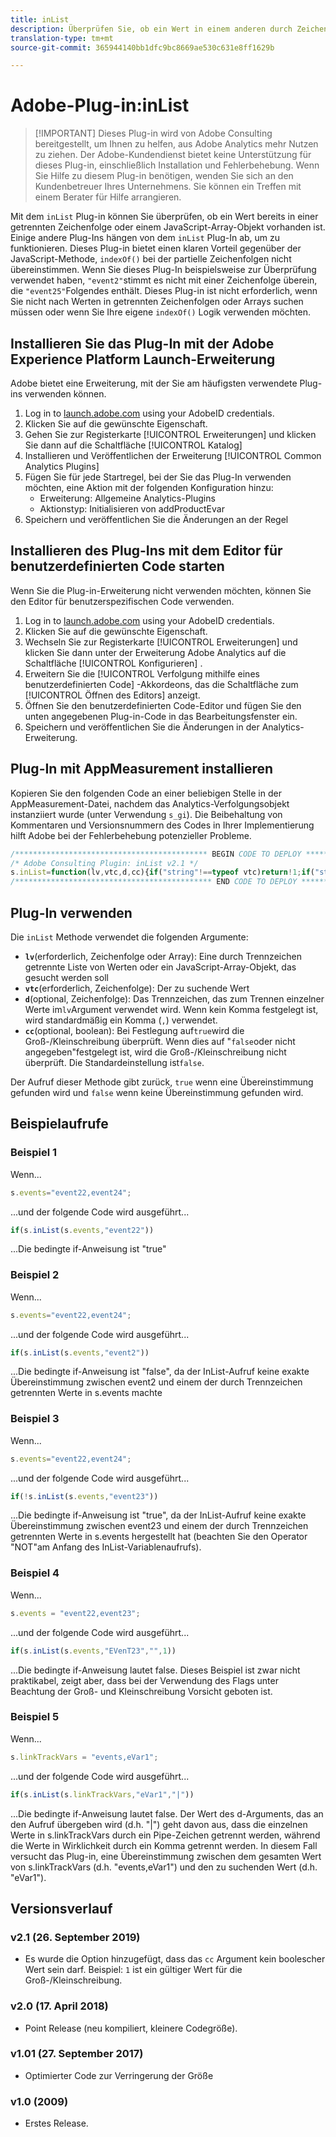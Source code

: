```yaml
---
title: inList
description: Überprüfen Sie, ob ein Wert in einem anderen durch Zeichen getrennten Wert enthalten ist.
translation-type: tm+mt
source-git-commit: 365944140bb1dfc9bc8669ae530c631e8ff1629b

---
```



# Adobe-Plug-in:inList

> [!IMPORTANT] Dieses Plug-in wird von Adobe Consulting bereitgestellt, um Ihnen zu helfen, aus Adobe Analytics mehr Nutzen zu ziehen. Der Adobe-Kundendienst bietet keine Unterstützung für dieses Plug-in, einschließlich Installation und Fehlerbehebung. Wenn Sie Hilfe zu diesem Plug-in benötigen, wenden Sie sich an den Kundenbetreuer Ihres Unternehmens. Sie können ein Treffen mit einem Berater für Hilfe arrangieren.

Mit dem `inList` Plug-in können Sie überprüfen, ob ein Wert bereits in einer getrennten Zeichenfolge oder einem JavaScript-Array-Objekt vorhanden ist. Einige andere Plug-Ins hängen von dem `inList` Plug-In ab, um zu funktionieren. Dieses Plug-in bietet einen klaren Vorteil gegenüber der JavaScript-Methode, `indexOf()` bei der partielle Zeichenfolgen nicht übereinstimmen. Wenn Sie dieses Plug-In beispielsweise zur Überprüfung verwendet haben, `"event2"`stimmt es nicht mit einer Zeichenfolge überein, die `"event25"`Folgendes enthält. Dieses Plug-in ist nicht erforderlich, wenn Sie nicht nach Werten in getrennten Zeichenfolgen oder Arrays suchen müssen oder wenn Sie Ihre eigene `indexOf()` Logik verwenden möchten.

## Installieren Sie das Plug-In mit der Adobe Experience Platform Launch-Erweiterung

Adobe bietet eine Erweiterung, mit der Sie am häufigsten verwendete Plug-ins verwenden können.

1. Log in to [launch.adobe.com](https://launch.adobe.com) using your AdobeID credentials.
1. Klicken Sie auf die gewünschte Eigenschaft.
1. Gehen Sie zur Registerkarte [!UICONTROL Erweiterungen] und klicken Sie dann auf die Schaltfläche [!UICONTROL Katalog]
1. Installieren und Veröffentlichen der Erweiterung [!UICONTROL Common Analytics Plugins]
1. Fügen Sie für jede Startregel, bei der Sie das Plug-In verwenden möchten, eine Aktion mit der folgenden Konfiguration hinzu:
   * Erweiterung: Allgemeine Analytics-Plugins
   * Aktionstyp: Initialisieren von addProductEvar
1. Speichern und veröffentlichen Sie die Änderungen an der Regel

## Installieren des Plug-Ins mit dem Editor für benutzerdefinierten Code starten

Wenn Sie die Plug-in-Erweiterung nicht verwenden möchten, können Sie den Editor für benutzerspezifischen Code verwenden.

1. Log in to [launch.adobe.com](https://launch.adobe.com) using your AdobeID credentials.
1. Klicken Sie auf die gewünschte Eigenschaft.
1. Wechseln Sie zur Registerkarte [!UICONTROL Erweiterungen] und klicken Sie dann unter der Erweiterung Adobe Analytics auf die Schaltfläche [!UICONTROL Konfigurieren] .
1. Erweitern Sie die [!UICONTROL Verfolgung mithilfe eines benutzerdefinierten Code] -Akkordeons, das die Schaltfläche zum [!UICONTROL Öffnen des Editors] anzeigt.
1. Öffnen Sie den benutzerdefinierten Code-Editor und fügen Sie den unten angegebenen Plug-in-Code in das Bearbeitungsfenster ein.
1. Speichern und veröffentlichen Sie die Änderungen in der Analytics-Erweiterung.

## Plug-In mit AppMeasurement installieren

Kopieren Sie den folgenden Code an einer beliebigen Stelle in der AppMeasurement-Datei, nachdem das Analytics-Verfolgungsobjekt instanziiert wurde (unter Verwendung `s_gi`). Die Beibehaltung von Kommentaren und Versionsnummern des Codes in Ihrer Implementierung hilft Adobe bei der Fehlerbehebung potenzieller Probleme.

```js
/******************************************* BEGIN CODE TO DEPLOY *******************************************/
/* Adobe Consulting Plugin: inList v2.1 */
s.inList=function(lv,vtc,d,cc){if("string"!==typeof vtc)return!1;if("string"===typeof lv)lv=lv.split(d||",");else if("object"!== typeof lv)return!1;d=0;for(var e=lv.length;d<e;d++)if(1==cc&&vtc===lv[d]||vtc.toLowerCase()===lv[d].toLowerCase())return!0;return!1};
/******************************************** END CODE TO DEPLOY ********************************************/
```

## Plug-In verwenden

Die `inList` Methode verwendet die folgenden Argumente:

* **`lv`**(erforderlich, Zeichenfolge oder Array): Eine durch Trennzeichen getrennte Liste von Werten oder ein JavaScript-Array-Objekt, das gesucht werden soll
* **`vtc`**(erforderlich, Zeichenfolge): Der zu suchende Wert
* **`d`**(optional, Zeichenfolge): Das Trennzeichen, das zum Trennen einzelner Werte im`lv`Argument verwendet wird. Wenn kein Komma festgelegt ist, wird standardmäßig ein Komma (`,`) verwendet.
* **`cc`**(optional, boolean): Bei Festlegung auf`true`wird die Groß-/Kleinschreibung überprüft. Wenn dies auf &quot;`false`oder nicht angegeben&quot;festgelegt ist, wird die Groß-/Kleinschreibung nicht überprüft. Die Standardeinstellung ist`false`.

Der Aufruf dieser Methode gibt zurück, `true` wenn eine Übereinstimmung gefunden wird und `false` wenn keine Übereinstimmung gefunden wird.

## Beispielaufrufe

### Beispiel 1

Wenn...

```js
s.events="event22,event24";
```

 ...und der folgende Code wird ausgeführt...

```js
if(s.inList(s.events,"event22"))
```

 ...Die bedingte if-Anweisung ist &quot;true&quot;

### Beispiel 2

Wenn...

```js
s.events="event22,event24";
```

 ...und der folgende Code wird ausgeführt...

```js
if(s.inList(s.events,"event2"))
```

 ...Die bedingte if-Anweisung ist &quot;false&quot;, da der InList-Aufruf keine exakte Übereinstimmung zwischen event2 und einem der durch Trennzeichen getrennten Werte in s.events machte

### Beispiel 3

Wenn...

```js
s.events="event22,event24";
```

 ...und der folgende Code wird ausgeführt...

```js
if(!s.inList(s.events,"event23"))
```

 ...Die bedingte if-Anweisung ist &quot;true&quot;, da der InList-Aufruf keine exakte Übereinstimmung zwischen event23 und einem der durch Trennzeichen getrennten Werte in s.events hergestellt hat (beachten Sie den Operator &quot;NOT&quot;am Anfang des InList-Variablenaufrufs).

### Beispiel 4

Wenn...

```js
s.events = "event22,event23";
```

 ...und der folgende Code wird ausgeführt...

```js
if(s.inList(s.events,"EVenT23","",1))
```

 ...Die bedingte if-Anweisung lautet false.  Dieses Beispiel ist zwar nicht praktikabel, zeigt aber, dass bei der Verwendung des Flags unter Beachtung der Groß- und Kleinschreibung Vorsicht geboten ist.

### Beispiel 5

Wenn...

```js
s.linkTrackVars = "events,eVar1";
```

 ...und der folgende Code wird ausgeführt...

```js
if(s.inList(s.linkTrackVars,"eVar1","|"))
```

 ...Die bedingte if-Anweisung lautet false.  Der Wert des d-Arguments, das an den Aufruf übergeben wird (d.h. &quot;|&quot;) geht davon aus, dass die einzelnen Werte in s.linkTrackVars durch ein Pipe-Zeichen getrennt werden, während die Werte in Wirklichkeit durch ein Komma getrennt werden.  In diesem Fall versucht das Plug-in, eine Übereinstimmung zwischen dem gesamten Wert von s.linkTrackVars (d.h. &quot;events,eVar1&quot;) und den zu suchenden Wert (d.h. &quot;eVar1&quot;).

## Versionsverlauf

### v2.1 (26. September 2019)

* Es wurde die Option hinzugefügt, dass das `cc` Argument kein boolescher Wert sein darf. Beispiel: `1` ist ein gültiger Wert für die Groß-/Kleinschreibung.

### v2.0 (17. April 2018)

* Point Release (neu kompiliert, kleinere Codegröße).

### v1.01 (27. September 2017)

* Optimierter Code zur Verringerung der Größe

### v1.0 (2009)

* Erstes Release.


